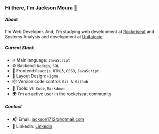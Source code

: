 ### Hi there, I'm Jackson Moura 👋

##### About
I'm Web Developer. And, I'm studying web development at [Rocketseat](https://www.rocketseat.com.br/) and Systems Analysis and
development at [Unifatecie](https://unifatecie.edu.br/)

##### Current Stack
- 🔥 Main language: `JavaScript`
- ⚙️ Backend: `Nodejs`, `SQL`
- 🎉 Frontend:`Reactjs`, `HTML5`, `CSS3`, `JavaScript`
- 🎨 Layout Design: `Figma`
- 📦️ Version code control: `Git & Github`
- 🔨 Tools: `VS Code`, `Markdown`
- 🌍 I'm an active user in the rocketseat community

##### Contact
- 📬 Email: jackson1712@hotmail.com
- 👤 Linkedin: [Linkedin](https://www.linkedin.com/in/jackson-moura-a43350246/)
